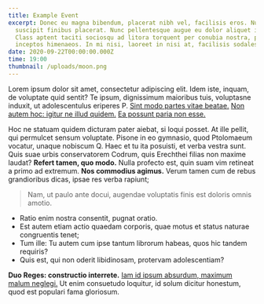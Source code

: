 ```yaml
---
title: Example Event
excerpt: Donec eu magna bibendum, placerat nibh vel, facilisis eros. Nullam
  suscipit finibus placerat. Nunc pellentesque augue eu dolor aliquet iaculis.
  Class aptent taciti sociosqu ad litora torquent per conubia nostra, per
  inceptos himenaeos. In mi nisi, laoreet in nisi at, facilisis sodales ante.
date: 2020-09-22T00:00:00.000Z
time: 19:00
thumbnail: /uploads/moon.png
---
```

Lorem ipsum dolor sit amet, consectetur adipiscing elit. Idem iste, inquam, de voluptate quid sentit? Te ipsum, dignissimum maioribus tuis, voluptasne induxit, ut adolescentulus eriperes P. [Sint modo partes vitae beatae.](http://loripsum.net/) [Non autem hoc: igitur ne illud quidem.](http://loripsum.net/) [Ea possunt paria non esse.](http://loripsum.net/)

Hoc ne statuam quidem dicturam pater aiebat, si loqui posset. At ille pellit, qui permulcet sensum voluptate. Pisone in eo gymnasio, quod Ptolomaeum vocatur, unaque nobiscum Q. Haec et tu ita posuisti, et verba vestra sunt. Quis suae urbis conservatorem Codrum, quis Erechthei filias non maxime laudat? **Refert tamen, quo modo.** Nulla profecto est, quin suam vim retineat a primo ad extremum. **Nos commodius agimus.** Verum tamen cum de rebus grandioribus dicas, ipsae res verba rapiunt;

> Nam, ut paulo ante docui, augendae voluptatis finis est doloris omnis amotio.

* Ratio enim nostra consentit, pugnat oratio.
* Est autem etiam actio quaedam corporis, quae motus et status naturae congruentis tenet;
* Tum ille: Tu autem cum ipse tantum librorum habeas, quos hic tandem requiris?
* Quis est, qui non oderit libidinosam, protervam adolescentiam?

**Duo Reges: constructio interrete.** [Iam id ipsum absurdum, maximum malum neglegi.](http://loripsum.net/) Ut enim consuetudo loquitur, id solum dicitur honestum, quod est populari fama gloriosum.